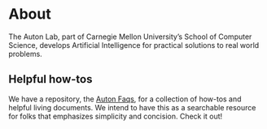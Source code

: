 # About
The Auton Lab, part of Carnegie Mellon University’s School of Computer Science, develops Artificial Intelligence for practical solutions to real world problems.

## Helpful how-tos
We have a repository, the [Auton Faqs](https://github.com/autonlab/auton-survival-guide),  for a collection of how-tos and helpful living documents. We intend to have this as a searchable resource for folks that emphasizes simplicity and concision. Check it out!

